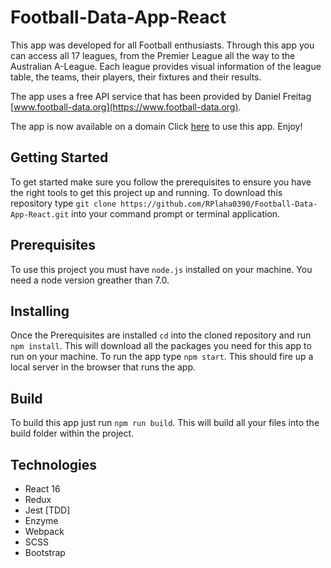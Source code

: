 # Football-Data-App-React

This app was developed for all Football enthusiasts. Through this app you can access all 17 leagues, from the Premier League all the way to the Australian A-League. Each league provides visual information of the league table, the teams, their players, their fixtures and their results. 

The app uses a free API service that has been provided by Daniel Freitag [www.football-data.org](https://www.football-data.org). 

The app is now available on a domain Click [here](http://react-football-app.s3-website.eu-west-2.amazonaws.com/) to use this app. Enjoy!

## Getting Started 

To get started make sure you follow the prerequisites to ensure you have the right tools to get this project up and running. To download this repository type `git clone https://github.com/RPlaha0390/Football-Data-App-React.git` into your command prompt or terminal application. 

## Prerequisites 

To use this project you must have `node.js` installed on your machine. 
You need a node version greather than 7.0. 


## Installing

Once the Prerequisites are installed `cd` into the cloned repository and run `npm install`. This will download all the packages you need for this app to run on your machine. To run the app type `npm start`. This should fire up a local server in the browser that runs the app. 

## Build

To build this app just run `npm run build`. This will build all your files into the build folder within the project. 

## Technologies

- React 16
- Redux
- Jest [TDD]
- Enzyme
- Webpack
- SCSS
- Bootstrap